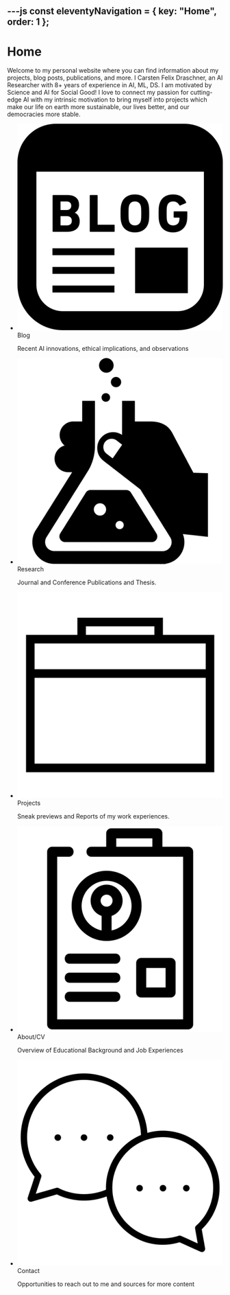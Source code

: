 ---js
const eleventyNavigation = {
	key: "Home",
	order: 1
};
---
# Home
Welcome to my personal website where you can find information about my projects, blog posts, publications, and more. I Carsten Felix Draschner, an AI Researcher with 8+ years of experience in AI, ML, DS. I am motivated by Science and AI for Social Good! I love to connect my passion for cutting-edge AI with my intrinsic motivation to bring myself into projects which make our life on earth more sustainable, our lives better, and our democracies more stable.

<nav class="card-navigation">
  <ul>
    <li>
      <a href="/blog/" style="text-decoration: none; color: inherit;">
        <div class="card">
          <img src="img/svg/blog-svgrepo-com.svg" alt="BlogIcon">
          <div>
            <span class="card-title">Blog</span>
            <p>Recent AI innovations, ethical implications, and observations</p>
          </div>
        </div>
      </a>
    </li>
    <li>
      <a href="/research/" style="text-decoration: none; color: inherit;">
        <div class="card">
          <img src="img/svg/research-3-svgrepo-com.svg" alt="ResearchIcon">
          <div>
            <span class="card-title">Research</span>
            <p>Journal and Conference Publications and Thesis.</p>
          </div>
        </div>
      </a>
    </li>
    <li>
      <a href="/projects/" style="text-decoration: none; color: inherit;">
        <div class="card">
          <img src="img/svg/projects-svgrepo-com.svg" alt="ProjectsIcon">
          <div>
            <span class="card-title">Projects</span>
            <p>Sneak previews and Reports of my work experiences.</p>
          </div>
        </div>
      </a>
    </li>
    <li>
      <a href="/about/" style="text-decoration: none; color: inherit;">
        <div class="card">
          <img src="img/svg/resume-business-cv-work-job-curriculum-svgrepo-com.svg" alt="CvIcon">
          <div>
            <span class="card-title">About/CV</span>
            <p>Overview of Educational Background and Job Experiences</p>
          </div>
        </div>
      </a>
    </li>
    <li>
      <a href="/contact/" style="text-decoration: none; color: inherit;">
        <div class="card">
          <img src="img/svg/contact-chatting-communication-svgrepo-com.svg" alt="ContactIcon">
          <div>
            <span class="card-title">Contact</span>
            <p>Opportunities to reach out to me and sources for more content</p>
          </div>
        </div>
      </a>
    </li>
  </ul>
</nav>
